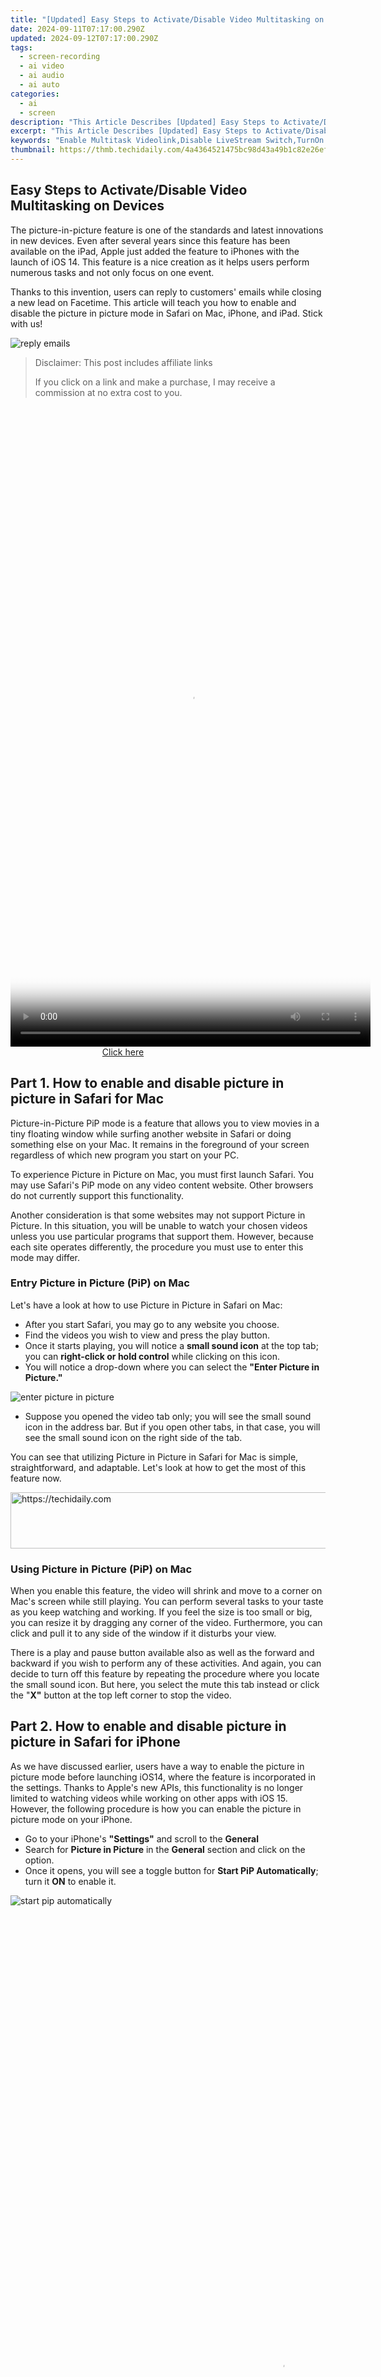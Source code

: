 ```yaml
---
title: "[Updated] Easy Steps to Activate/Disable Video Multitasking on Devices for 2024"
date: 2024-09-11T07:17:00.290Z
updated: 2024-09-12T07:17:00.290Z
tags: 
  - screen-recording
  - ai video
  - ai audio
  - ai auto
categories: 
  - ai
  - screen
description: "This Article Describes [Updated] Easy Steps to Activate/Disable Video Multitasking on Devices for 2024"
excerpt: "This Article Describes [Updated] Easy Steps to Activate/Disable Video Multitasking on Devices for 2024"
keywords: "Enable Multitask Videolink,Disable LiveStream Switch,TurnOn StreamingTwin Mode,SetVidSwitchOff Feature,Activate VideoDualPlay,DeActivate DualVideo,ControlLiveMediaSplit"
thumbnail: https://thmb.techidaily.com/4a4364521475bc98d43a49b1c82e26ef445f3c795924721c63fb3c06810bfd5f.jpg
---
```


## Easy Steps to Activate/Disable Video Multitasking on Devices

The picture-in-picture feature is one of the standards and latest innovations in new devices. Even after several years since this feature has been available on the iPad, Apple just added the feature to iPhones with the launch of iOS 14\. This feature is a nice creation as it helps users perform numerous tasks and not only focus on one event.

Thanks to this invention, users can reply to customers' emails while closing a new lead on Facetime. This article will teach you how to enable and disable the picture in picture mode in Safari on Mac, iPhone, and iPad. Stick with us!

![reply emails](https://images.wondershare.com/filmora/article-images/2022/07/picture-in-picture-in-safari-for-mac-iphone-ipad-1.jpg)


>  Disclaimer: This post includes affiliate links
>
>  If you click on a link and make a purchase, I may receive a commission at no extra cost to you.
>







<!-- affiliate ads begin -->
<span id="2127886">
					<video width="576" height="1024" style="cursor:pointer"
           poster="//a.impactradius-go.com/display-clicktoplayimage/2127886.png"
           onclick="if(!this.playClicked){this.play();this.setAttribute('controls',true);this.playClicked=true;}">
	   <source src="//a.impactradius-go.com/display-ad/18498-2127886">
	   <img src="//a.impactradius-go.com/display-clicktoplayimage/2127886.png" style="border: none; height: 100%; width: 100%; object-fit: contain">
	</video>
	<div style="width:360px;text-align:center"><a href="javascript:window.open(decodeURIComponent('https%3A%2F%2Funicoeye.pxf.io%2Fc%2F5597632%2F2127886%2F18498'), '_blank');void(0);">Click here</a></div>
</span>
<img height="0" width="0" src="https://imp.pxf.io/i/5597632/2127886/18498" style="position:absolute;visibility:hidden;" border="0" />
<!-- affiliate ads end -->




## Part 1\. How to enable and disable picture in picture in Safari for Mac

Picture-in-Picture PiP mode is a feature that allows you to view movies in a tiny floating window while surfing another website in Safari or doing something else on your Mac. It remains in the foreground of your screen regardless of which new program you start on your PC.

To experience Picture in Picture on Mac, you must first launch Safari. You may use Safari's PiP mode on any video content website. Other browsers do not currently support this functionality.

Another consideration is that some websites may not support Picture in Picture. In this situation, you will be unable to watch your chosen videos unless you use particular programs that support them. However, because each site operates differently, the procedure you must use to enter this mode may differ.

### Entry Picture in Picture (PiP) on Mac

Let's have a look at how to use Picture in Picture in Safari on Mac:

* After you start Safari, you may go to any website you choose.
* Find the videos you wish to view and press the play button.
* Once it starts playing, you will notice a **small sound icon** at the top tab; you can **right-click or hold control** while clicking on this icon.
* You will notice a drop-down where you can select the **"Enter Picture in Picture."**

![enter picture in picture](https://images.wondershare.com/filmora/article-images/2022/07/picture-in-picture-in-safari-for-mac-iphone-ipad-2.jpg)

* Suppose you opened the video tab only; you will see the small sound icon in the address bar. But if you open other tabs, in that case, you will see the small sound icon on the right side of the tab.

You can see that utilizing Picture in Picture in Safari for Mac is simple, straightforward, and adaptable. Let's look at how to get the most of this feature now.





<!-- affiliate ads begin -->
<a href="https://unicoeye.pxf.io/c/5597632/2134248/18498" target="_top" id="2134248">
  <img src="//a.impactradius-go.com/display-ad/18498-2134248" border="0" alt="https://techidaily.com" width="728" height="90"/>
</a>
<img height="0" width="0" src="https://unicoeye.pxf.io/i/5597632/2134248/18498" style="position:absolute;visibility:hidden;" border="0" />
<!-- affiliate ads end -->




### Using Picture in Picture (PiP) on Mac

When you enable this feature, the video will shrink and move to a corner on Mac's screen while still playing. You can perform several tasks to your taste as you keep watching and working. If you feel the size is too small or big, you can resize it by dragging any corner of the video. Furthermore, you can click and pull it to any side of the window if it disturbs your view.

There is a play and pause button available also as well as the forward and backward if you wish to perform any of these activities. And again, you can decide to turn off this feature by repeating the procedure where you locate the small sound icon. But here, you select the mute this tab instead or click the "**X"** button at the top left corner to stop the video.

## Part 2\. How to enable and disable picture in picture in Safari for iPhone

As we have discussed earlier, users have a way to enable the picture in picture mode before launching iOS14, where the feature is incorporated in the settings. Thanks to Apple's new APIs, this functionality is no longer limited to watching videos while working on other apps with iOS 15\. However, the following procedure is how you can enable the picture in picture mode on your iPhone.

* Go to your iPhone's **"Settings"** and scroll to the **General**
* Search for **Picture in Picture** in the **General** section and click on the option.
* Once it opens, you will see a toggle button for **Start PiP Automatically**; turn it **ON** to enable it.

![start pip automatically](https://images.wondershare.com/filmora/article-images/2022/07/picture-in-picture-in-safari-for-mac-iphone-ipad-3.jpg)





<!-- affiliate ads begin -->
<span id="1424529">
					<video width="864" height="1536" style="cursor:pointer"
           poster="//a.impactradius-go.com/display-clicktoplayimage/1424529.png"
           onclick="if(!this.playClicked){this.play();this.setAttribute('controls',true);this.playClicked=true;}">
	   <source src="//a.impactradius-go.com/display-ad/16446-1424529">
	   <img src="//a.impactradius-go.com/display-clicktoplayimage/1424529.png" style="border: none; height: 100%; width: 100%; object-fit: contain">
	</video>
	<div style="width:540px;text-align:center"><a href="javascript:window.open(decodeURIComponent('https%3A%2F%2Flaganoo.pxf.io%2Fc%2F5597632%2F1424529%2F16446'), '_blank');void(0);">Click here</a></div>
</span>
<img height="0" width="0" src="https://imp.pxf.io/i/5597632/1424529/16446" style="position:absolute;visibility:hidden;" border="0" />
<!-- affiliate ads end -->




![](https://images.wondershare.com/assets/images-common/icon-note.png)

**Note:** You perform the above procedure also to disable the feature. However, in the case of disabling the option, you turn **OFF** the toggle button for **Start PiP Automatically** to disable this function.

### Using the Picture in Picture feature on iPhones

Once you lunch this feature on iOS 14 or greater versions, it automatically shrinks to the top or bottom side of the screen. Here, you can perform several activities with the features, including resizing, moving, and aligning the video with the window. In the case of aligning, depending on your choice, it could be to the screen's top right, bottom right, top left, and bottom left.

To move the window to any screen part, simply tap and hold the video to drag and place it on any part of the screen you want. Another fantastic feature the iPhone offers is that it allows you to minimize the picture-in-picture window, and you will keep listening to the audio part of the video while working on other apps.

![move the window to any screen part](https://images.wondershare.com/filmora/article-images/2022/07/picture-in-picture-in-safari-for-mac-iphone-ipad-4.jpg)





<!-- affiliate ads begin -->
<a href="https://ephamedtechinc.pxf.io/c/5597632/2137220/26400" target="_top" id="2137220">
  <img src="//a.impactradius-go.com/display-ad/26400-2137220" border="0" alt="https://techidaily.com" width="728" height="90"/>
</a>
<img height="0" width="0" src="https://ephamedtechinc.pxf.io/i/5597632/2137220/26400" style="position:absolute;visibility:hidden;" border="0" />
<!-- affiliate ads end -->




To perform this minimizing feature, grab the window and move it to either side of the screen's edge. In doing so, the window will disappear, and you will keep hearing the sound only. But, on the screen side, where you move the window, you will see an arrow and a grabber indicating its presence, and you can use it to revive the video.

![move the window to screen's edge](https://images.wondershare.com/filmora/article-images/2022/07/picture-in-picture-in-safari-for-mac-iphone-ipad-5.jpg)





<!-- affiliate ads begin -->
<a href="https://ursime.pxf.io/c/5597632/2136548/16384" target="_top" id="2136548">
  <img src="//a.impactradius-go.com/display-ad/16384-2136548" border="0" alt="https://techidaily.com" width="728" height="90"/>
</a>
<img height="0" width="0" src="https://ursime.pxf.io/i/5597632/2136548/16384" style="position:absolute;visibility:hidden;" border="0" />
<!-- affiliate ads end -->








<!-- affiliate ads begin -->
<span id="1444782">
					<video width="1024" height="576" style="cursor:pointer"
           poster="//a.impactradius-go.com/display-clicktoplayimage/1444782.png"
           onclick="if(!this.playClicked){this.play();this.setAttribute('controls',true);this.playClicked=true;}">
	   <source src="//a.impactradius-go.com/display-ad/14559-1444782">
	   <img src="//a.impactradius-go.com/display-clicktoplayimage/1444782.png" style="border: none; height: 100%; width: 100%; object-fit: contain">
	</video>
	<div style="width:640px;text-align:center"><a href="javascript:window.open(decodeURIComponent('https%3A%2F%2Fpropmoneyinc.pxf.io%2Fc%2F5597632%2F1444782%2F14559'), '_blank');void(0);">Click here</a></div>
</span>
<img height="0" width="0" src="https://imp.pxf.io/i/5597632/1444782/14559" style="position:absolute;visibility:hidden;" border="0" />
<!-- affiliate ads end -->




## Part 3\. How to enable and disable picture in picture in Safari for iPad

The picture in picture mode has been available on the iPad long before it was incorporated into other Apple products. However, enabling it on the iPad is one of the easiest things to do. Furthermore, disabling this feature follows the procedure you followed when enabling it. Following the procedures highlighted below will help you enable and disable PiP on your iPad:

* On your iPad, go to **“Settings”**.
* Locate the **“General”**
* Scroll to the **“Multitasking and Dock”**.
* Here, toggle picture in picture ON to enable this feature; otherwise, toggle picture in picture OFF to disable the feature.

Above all, you need to have it in the back of your mind that regardless of how you enable this feature, the app or website needs to support the picture in picture mode to work correctly. However, almost all website supports this feature, with YouTube being the top supporter.

## Conclusion

Going through emails in the morning while viewing news videos in Picture-in-Picture mode can help you save time. You don't have to launch a new Safari window or rely on Split View, which consumes important screen space while multitasking.

Aside from Safari, the Picture-in-Picture mode is available in other standard programs like QuickTime and Apple TV. You can even utilize PiP mode on your iPhone if it's running iOS 14 or later.

[Free Download](https://tools.techidaily.com/wondershare/filmora/download/) For Win 7 or later(64-bit)

[Free Download](https://tools.techidaily.com/wondershare/filmora/download/) For macOS 10.14 or later

### Using the Picture in Picture feature on iPhones

Once you lunch this feature on iOS 14 or greater versions, it automatically shrinks to the top or bottom side of the screen. Here, you can perform several activities with the features, including resizing, moving, and aligning the video with the window. In the case of aligning, depending on your choice, it could be to the screen's top right, bottom right, top left, and bottom left.

To move the window to any screen part, simply tap and hold the video to drag and place it on any part of the screen you want. Another fantastic feature the iPhone offers is that it allows you to minimize the picture-in-picture window, and you will keep listening to the audio part of the video while working on other apps.

![move the window to any screen part](https://images.wondershare.com/filmora/article-images/2022/07/picture-in-picture-in-safari-for-mac-iphone-ipad-4.jpg)

To perform this minimizing feature, grab the window and move it to either side of the screen's edge. In doing so, the window will disappear, and you will keep hearing the sound only. But, on the screen side, where you move the window, you will see an arrow and a grabber indicating its presence, and you can use it to revive the video.

![move the window to screen's edge](https://images.wondershare.com/filmora/article-images/2022/07/picture-in-picture-in-safari-for-mac-iphone-ipad-5.jpg)





<!-- affiliate ads begin -->
<a href="https://ephamedtechinc.pxf.io/c/5597632/2136627/26400" target="_top" id="2136627">
  <img src="//a.impactradius-go.com/display-ad/26400-2136627" border="0" alt="https://techidaily.com" width="728" height="90"/>
</a>
<img height="0" width="0" src="https://ephamedtechinc.pxf.io/i/5597632/2136627/26400" style="position:absolute;visibility:hidden;" border="0" />
<!-- affiliate ads end -->




## Part 3\. How to enable and disable picture in picture in Safari for iPad

The picture in picture mode has been available on the iPad long before it was incorporated into other Apple products. However, enabling it on the iPad is one of the easiest things to do. Furthermore, disabling this feature follows the procedure you followed when enabling it. Following the procedures highlighted below will help you enable and disable PiP on your iPad:

* On your iPad, go to **“Settings”**.
* Locate the **“General”**
* Scroll to the **“Multitasking and Dock”**.
* Here, toggle picture in picture ON to enable this feature; otherwise, toggle picture in picture OFF to disable the feature.

Above all, you need to have it in the back of your mind that regardless of how you enable this feature, the app or website needs to support the picture in picture mode to work correctly. However, almost all website supports this feature, with YouTube being the top supporter.





<!-- affiliate ads begin -->
<a href="https://united.elfm.net/c/5597632/2139563/4704" target="_top" id="2139563">
  <img src="//a.impactradius-go.com/display-ad/4704-2139563" border="0" alt="https://techidaily.com" width="728" height="90"/>
</a>
<img height="0" width="0" src="https://united.elfm.net/i/5597632/2139563/4704" style="position:absolute;visibility:hidden;" border="0" />
<!-- affiliate ads end -->




## Conclusion

Going through emails in the morning while viewing news videos in Picture-in-Picture mode can help you save time. You don't have to launch a new Safari window or rely on Split View, which consumes important screen space while multitasking.

Aside from Safari, the Picture-in-Picture mode is available in other standard programs like QuickTime and Apple TV. You can even utilize PiP mode on your iPhone if it's running iOS 14 or later.

[Free Download](https://tools.techidaily.com/wondershare/filmora/download/) For Win 7 or later(64-bit)

[Free Download](https://tools.techidaily.com/wondershare/filmora/download/) For macOS 10.14 or later

<ins class="adsbygoogle"
     style="display:block"
     data-ad-format="autorelaxed"
     data-ad-client="ca-pub-7571918770474297"
     data-ad-slot="1223367746"></ins>

<ins class="adsbygoogle"
     style="display:block"
     data-ad-format="autorelaxed"
     data-ad-client="ca-pub-7571918770474297"
     data-ad-slot="1223367746"></ins>



<ins class="adsbygoogle"
     style="display:block"
     data-ad-client="ca-pub-7571918770474297"
     data-ad-slot="8358498916"
     data-ad-format="auto"
     data-full-width-responsive="true"></ins>






<span class="atpl-alsoreadstyle">Also read:</span>
<div><ul>
<li><a href="https://fox-boxes.techidaily.com/new-frolic-fables-a-vhs-review-of-the-comical-epic-for-2024/"><u>[New] 'Frolic Fables' - A VHS Review of The Comical Epic for 2024</u></a></li>
<li><a href="https://fox-boxes.techidaily.com/new-2024-approved-investment-requirements-for-video-promotion/"><u>[New] 2024 Approved Investment Requirements for Video Promotion</u></a></li>
<li><a href="https://fox-boxes.techidaily.com/new-beyond-periscope-top-6-peripheral-android-and-ios-apps-for-2024/"><u>[New] Beyond Periscope Top 6 Peripheral Android and iOS Apps for 2024</u></a></li>
<li><a href="https://fox-boxes.techidaily.com/new-delving-into-history-accessible-copyrighted-canvases/"><u>[New] Delving Into History Accessible, Copyrighted Canvases</u></a></li>
<li><a href="https://fox-boxes.techidaily.com/new-discovering-the-power-of-asmr-for-quality-rest-for-2024/"><u>[New] Discovering the Power of ASMR for Quality Rest for 2024</u></a></li>
<li><a href="https://fox-boxes.techidaily.com/new-dive-into-dynamic-editing-windows-xp-edition-guide/"><u>[New] Dive Into Dynamic Editing Windows XP Edition Guide</u></a></li>
<li><a href="https://fox-boxes.techidaily.com/new-diving-deep-into-the-features-of-the-dell-p2715q-monitor-for-2024/"><u>[New] Diving Deep Into the Features of the Dell P2715Q Monitor for 2024</u></a></li>
<li><a href="https://vimeo-videos.techidaily.com/new-how-to-add-subtitles-to-vimeo-videos-for-2024/"><u>[New] How to Add Subtitles to Vimeo Videos for 2024</u></a></li>
<li><a href="https://fox-boxes.techidaily.com/new-in-2024-dynamic-dialogue-driven-decks/"><u>[New] In 2024, Dynamic Dialogue Driven Decks</u></a></li>
<li><a href="https://fox-boxes.techidaily.com/new-in-2024-lumafusion-guide-balancing-auditory-levels/"><u>[New] In 2024, Lumafusion Guide Balancing Auditory Levels</u></a></li>
<li><a href="https://tiktok-video-recordings.techidaily.com/new-in-2024-spinning-jujutsu-kaisen-stories-on-tiktok/"><u>[New] In 2024, Spinning Jujutsu Kaisen Stories on TikTok</u></a></li>
<li><a href="https://fox-boxes.techidaily.com/new-in-2024-unlock-video-enhancements-changing-numbers-on-tiktok/"><u>[New] In 2024, Unlock Video Enhancements Changing Numbers on TikTok</u></a></li>
<li><a href="https://fox-boxes.techidaily.com/new-incorporating-b-footage-a-filmmakers-guide/"><u>[New] Incorporating B-Footage A Filmmaker's Guide</u></a></li>
<li><a href="https://vimeo-videos.techidaily.com/new-maximizing-wealth-with-smart-advertising-tactics-on-vimeo/"><u>[New] Maximizing Wealth with Smart Advertising Tactics on Vimeo</u></a></li>
<li><a href="https://instagram-clips.techidaily.com/new-reel-in-views-mastering-the-art-of-instagrams-loop-videos-for-2024/"><u>[New] Reel in Views Mastering the Art of Instagram's Loop Videos for 2024</u></a></li>
<li><a href="https://fox-boxes.techidaily.com/new-unlocking-format-fluidity-convert-srt-quickly-for-2024/"><u>[New] Unlocking Format Fluidity Convert SRT Quickly for 2024</u></a></li>
<li><a href="https://fox-boxes.techidaily.com/new-virtual-world-warfare-understanding-meta-and-omniverse-differences/"><u>[New] Virtual World Warfare Understanding Meta and Omniverse Differences</u></a></li>
<li><a href="https://article-knowledge.techidaily.com/updated-10-must-know-iphone-photography-tips-today-for-2024/"><u>[Updated] 10 Must-Know iPhone Photography Tips Today for 2024</u></a></li>
<li><a href="https://fox-boxes.techidaily.com/updated-2024-approved-expert-strategies-for-swift-and-smooth-media-navigation/"><u>[Updated] 2024 Approved Expert Strategies for Swift and Smooth Media Navigation</u></a></li>
<li><a href="https://desktop-recording.techidaily.com/updated-2024-approved-revolutionize-game-recording-in-windows-11-with-these-top-strategies/"><u>[Updated] 2024 Approved Revolutionize Game Recording in Windows 11 with These Top Strategies</u></a></li>
<li><a href="https://fox-boxes.techidaily.com/updated-2024-approved-thriving-in-live-streaming-mastery-through-onestream-use/"><u>[Updated] 2024 Approved Thriving in Live Streaming Mastery Through OneStream Use</u></a></li>
<li><a href="https://fox-boxes.techidaily.com/updated-2024-approved-transforming-social-media-sounds-into-practical-mobile-alerts/"><u>[Updated] 2024 Approved Transforming Social Media Sounds Into Practical Mobile Alerts</u></a></li>
<li><a href="https://some-knowledge.techidaily.com/updated-exclusive-selection-of-vr-for-drone-pilots/"><u>[Updated] Exclusive Selection of VR for Drone Pilots</u></a></li>
<li><a href="https://fox-boxes.techidaily.com/updated-in-2024-artistic-excellence-foremost-ios-art-tools/"><u>[Updated] In 2024, Artistic Excellence Foremost iOS Art Tools</u></a></li>
<li><a href="https://unlock-android.techidaily.com/6-proven-ways-to-unlock-xiaomi-mix-fold-3-phone-when-you-forget-the-password-by-drfone-android/"><u>6 Proven Ways to Unlock Xiaomi Mix Fold 3 Phone When You Forget the Password</u></a></li>
<li><a href="https://android-location-track.techidaily.com/best-anti-tracker-software-for-xiaomi-13-ultra-drfone-by-drfone-virtual-android/"><u>Best Anti Tracker Software For Xiaomi 13 Ultra | Dr.fone</u></a></li>
<li><a href="https://techno-recovery.techidaily.com/best-auto-click-applications-for-your-android-phone-no-root-required/"><u>Best Auto-Click Applications for Your Android Phone (No Root Required)</u></a></li>
<li><a href="https://change-location.techidaily.com/best-pokemons-for-pvp-matches-in-pokemon-go-for-vivo-y36i-drfone-by-drfone-virtual-android/"><u>Best Pokemons for PVP Matches in Pokemon Go For Vivo Y36i | Dr.fone</u></a></li>
<li><a href="https://tech-recovery.techidaily.com/how-to-address-and-repair-d3dx-library-absence-including-d3dx940dll/"><u>How to Address and Repair D3DX Library Absence, Including d3dx9_40.dll</u></a></li>
<li><a href="https://blog-min.techidaily.com/how-to-fix-videos-not-playing-with-my-realme-narzo-n55-by-stellar-video-repair-mobile-video-repair/"><u>How to fix videos not playing with my Realme Narzo N55?</u></a></li>
<li><a href="https://iphone-transfer.techidaily.com/how-to-transfer-data-from-apple-iphone-se-to-new-iphone-15-drfone-by-drfone-transfer-from-ios/"><u>How To Transfer Data from Apple iPhone SE to New iPhone 15 | Dr.fone</u></a></li>
<li><a href="https://fox-boxes.techidaily.com/in-2024-androids-superior-hd-vids-discover-the-best-apps/"><u>In 2024, Android's Superior HD Vids Discover the Best Apps</u></a></li>
<li><a href="https://fox-boxes.techidaily.com/in-2024-capture-the-big-picture-the-best-11-bridge-cameras-guide/"><u>In 2024, Capture the Big Picture The Best 11 Bridge Cameras Guide</u></a></li>
<li><a href="https://some-knowledge.techidaily.com/in-2024-explore-advanced-video-quality-with-apple-music/"><u>In 2024, Explore Advanced Video Quality with Apple Music</u></a></li>
<li><a href="https://video-screen-grab.techidaily.com/in-2024-explore-android-written-by-dr-jane-smith-a-renowned-psychologist-specializing-in-cognitive-development-and-learning-styles/"><u>In 2024, Explore Android' Written By Dr. Jane Smith, a Renowned Psychologist Specializing in Cognitive Development and Learning Styles</u></a></li>
<li><a href="https://fox-boxes.techidaily.com/in-2024-generate-10-official-travel-ready-passport-images-no-money-down/"><u>In 2024, Generate 10 Official Travel-Ready Passport Images, No Money Down</u></a></li>
<li><a href="https://fox-boxes.techidaily.com/in-2024-how-to-start-participate-in-and-organize-zoom-calls-for-android-users/"><u>In 2024, How to Start, Participate in, and Organize Zoom Calls for Android Users</u></a></li>
<li><a href="https://fox-boxes.techidaily.com/in-2024-mastering-the-art-of-camera-recording-top-picks/"><u>In 2024, Mastering the Art of Camera Recording – Top Picks</u></a></li>
<li><a href="https://fox-boxes.techidaily.com/in-2024-seamless-viewing-at-no-extra-charge-free-vob-for-pc-and-mac/"><u>In 2024, Seamless Viewing at No Extra Charge Free VOB for PC & Mac</u></a></li>
<li><a href="https://fox-boxes.techidaily.com/in-2024-strategies-for-writing-persuasive-vlog-show-narratives/"><u>In 2024, Strategies for Writing Persuasive Vlog Show Narratives</u></a></li>
<li><a href="https://fox-hovers.techidaily.com/luminous-filmmaking-transform-your-videos-with-pro-tips/"><u>Luminous Filmmaking Transform Your Videos with Pro Tips</u></a></li>
<li><a href="https://fox-boxes.techidaily.com/mastering-the-art-of-automated-audio-transcription-with-azure-for-2024/"><u>Mastering the Art of Automated Audio Transcription with Azure for 2024</u></a></li>
<li><a href="https://fox-boxes.techidaily.com/mastery-in-free-graphics-top-online-resource-directory-for-2024/"><u>Mastery in FREE Graphics Top Online Resource Directory for 2024</u></a></li>
<li><a href="https://fox-boxes.techidaily.com/squeezing-light-from-iphone-nocturnes/"><u>Squeezing Light From iPhone Nocturnes</u></a></li>
<li><a href="https://hardware-reviews.techidaily.com/switching-your-primary-mobile-phone-application-in-android/"><u>Switching Your Primary Mobile Phone Application in Android</u></a></li>
<li><a href="https://fox-boxes.techidaily.com/tips-on-how-skip-edgenuity-videos-for-2024/"><u>Tips on How Skip Edgenuity Videos for 2024</u></a></li>
<li><a href="https://fox-boxes.techidaily.com/top-picks-for-shining-3d-type-designs-with-a-golden-touch-for-2024/"><u>Top Picks for Shining 3D Type Designs with a Golden Touch for 2024</u></a></li>
</ul></div>




